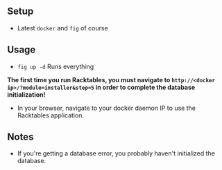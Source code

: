 ## Setup
* Latest `docker` and `fig` of course

## Usage

* `fig up -d`
Runs everything  

__The first time you run Racktables, you must navigate to `http://<docker ip>/?module=installer&step=5` in order to complete the database initialization!__

* In your browser, navigate to your docker daemon IP to use the Racktables application.

## Notes
* If you're getting a database error, you probably haven't initialized the database.
